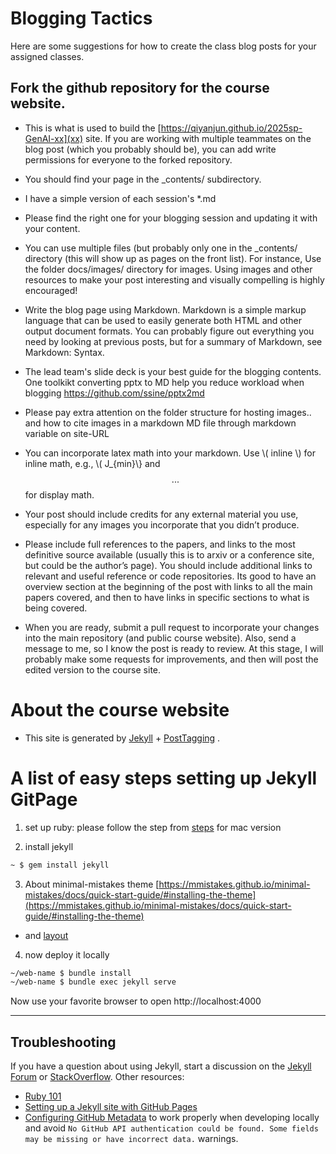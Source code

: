 # Blogging Tactics

Here are some suggestions for how to create the class blog posts for your assigned classes.

## Fork the github repository for the course website. 

+ This is what is used to build the [https://qiyanjun.github.io/2025sp-GenAI-xx](xx) site. If you are working with multiple teammates on the blog post (which you probably should be), you can add write permissions for everyone to the forked repository.

+ You should find your page in the _contents/ subdirectory. 
+ I have a simple version of each session's *.md 
+ Please find the right one for your blogging session and updating it with your content. 


+ You can use multiple files (but probably only one in the _contents/ directory (this will show up as pages on the front list). For instance, Use the folder docs/images/ directory for images. Using images and other resources to make your post interesting and visually compelling is highly encouraged!

+ Write the blog page using Markdown. Markdown is a simple markup language that can be used to easily generate both HTML and other output document formats. You can probably figure out everything you need by looking at previous posts, but for a summary of Markdown, see Markdown: Syntax.

+ The lead team's slide deck is your best guide for the blogging contents. One toolkikt converting pptx to MD help you reduce workload when blogging https://github.com/ssine/pptx2md 

+ Please pay extra attention on the folder structure for  hosting images.. and how to cite images in a markdown MD file through  markdown variable on site-URL

+ You can incorporate latex math into your markdown. Use \\( inline \\) for inline math, e.g., \\( J_{min}\\} and $$ ... $$ for display math.

+ Your post should include credits for any external material you use, especially for any images you incorporate that you didn’t produce.

+ Please include full references to the papers, and links to the most definitive source available (usually this is to arxiv or a conference site, but could be the author’s page). You should include additional links to relevant and useful reference or code repositories. Its good to have an overview section at the beginning of the post with links to all the main papers covered, and then to have links in specific sections to what is being covered.


+ When you are ready, submit a pull request to incorporate your changes into the main repository (and public course website). Also, send a message to me, so I know the post is ready to review. At this stage, I will probably make some requests for improvements, and then will post the edited version to the course site.


# About the course website

+ This site is generated by [Jekyll](http://jekyllrb.com) +  [PostTagging](https://www.jokecamp.com/blog/listing-jekyll-posts-by-tag/) .


# A list of easy steps setting up Jekyll GitPage

1. set up ruby: please follow the step from [steps](https://gist.github.com/mcls/3118518) for mac version

2. install jekyll
```sh
~ $ gem install jekyll
```

3. About minimal-mistakes theme 
[https://mmistakes.github.io/minimal-mistakes/docs/quick-start-guide/#installing-the-theme](https://mmistakes.github.io/minimal-mistakes/docs/quick-start-guide/#installing-the-theme)

- and [layout](
https://mmistakes.github.io/minimal-mistakes/docs/layouts/)

4. now deploy it locally
```sh
~/web-name $ bundle install
~/web-name $ bundle exec jekyll serve
```
Now use your favorite browser to open http://localhost:4000


---

## Troubleshooting

If you have a question about using Jekyll, start a discussion on the [Jekyll Forum](https://talk.jekyllrb.com/) or [StackOverflow](https://stackoverflow.com/questions/tagged/jekyll). Other resources:

- [Ruby 101](https://jekyllrb.com/docs/ruby-101/)
- [Setting up a Jekyll site with GitHub Pages](https://jekyllrb.com/docs/github-pages/)
- [Configuring GitHub Metadata](https://github.com/jekyll/github-metadata/blob/master/docs/configuration.md#configuration) to work properly when developing locally and avoid `No GitHub API authentication could be found. Some fields may be missing or have incorrect data.` warnings.